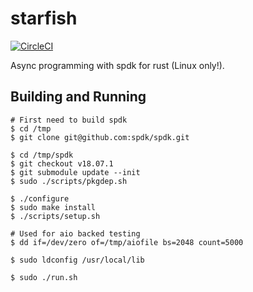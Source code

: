 # starfish

[![CircleCI](https://circleci.com/gh/jkozlowski/starfish.svg?style=svg)](https://circleci.com/gh/jkozlowski/starfish)

Async programming with spdk for rust (Linux only!).

## Building and Running

```
# First need to build spdk
$ cd /tmp
$ git clone git@github.com:spdk/spdk.git

$ cd /tmp/spdk
$ git checkout v18.07.1
$ git submodule update --init
$ sudo ./scripts/pkgdep.sh

$ ./configure
$ sudo make install
$ ./scripts/setup.sh

# Used for aio backed testing
$ dd if=/dev/zero of=/tmp/aiofile bs=2048 count=5000

$ sudo ldconfig /usr/local/lib

$ sudo ./run.sh
```
